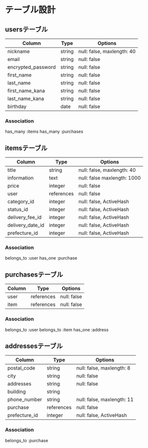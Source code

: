# テーブル設計

## usersテーブル

| Column             | Type   | Options     |
| --------           | ------ | ----------- |
| nickname           | string | null: false, maxlength: 40 |
| email              | string | null: false |
| encrypted_password | string | null: false |
| first_name         | string | null: false |
| last_name          | string | null: false |
| first_name_kana    | string | null: false |
| last_name_kana     | string | null: false |
| birthday           | date   | null: false |

### Association

has_many :items
has_many :purchases


## itemsテーブル

| Column            | Type       | Options     |
| --------          | ------     | ----------- |
| title             | string     | null: false, maxlength: 40 |
| information       | text       | null: false  maxlength: 1000 |
| price             | integer    | null: false |
| user              | references | null: false |
| category_id       | integer    | null: false, ActiveHash  |
| status_id         | integer    | null: false, ActiveHash  |
| delivery_fee_id   | integer    | null: false, ActiveHash  |
| delivery_date_id  | integer    | null: false, ActiveHash  |
| prefecture_id     | integer    | null: false, ActiveHash  |

### Association

belongs_to :user
has_one    :purchase

## purchasesテーブル

| Column            | Type       | Options     |
| --------          | ------     | ----------- |
| user              | references | null: false |
| item              | references | null: false |


### Association

belongs_to :user
belongs_to :item
has_one :address


## addressesテーブル

| Column            | Type       | Options     |
| ----------        | -------    | ----------- |
| postal_code       | string     | null: false, maxlength: 8 |
| city              | string     | null: false |
| addresses         | string     | null: false |
| building          | string     |             |
| phone_number      | string     | null: false, maxlength: 11 |
| purchase          | references | null: false |
| prefecture_id     | integer    | null: false, ActiveHash |

### Association

belongs_to :purchase
